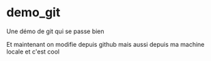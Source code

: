 ﻿# demo_git
Une démo de git qui se passe bien

Et maintenant on modifie depuis github
mais aussi depuis ma machine locale et c'est cool
